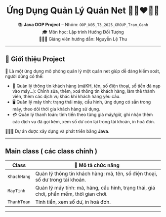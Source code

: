 <h1 align="center">Ứng Dụng Quản Lý Quán Net 👩🏻‍❤️‍👩🏻 </h1>
<p align="center">
  📚 <strong>Java OOP Project</strong> – Nhóm: <code>OOP_N05_T3_2025_GROUP_Tram_Oanh</code><br>
  🎓 Môn học: Lập trình Hướng Đối Tượng<br>
   👩🏻‍🏫 Giảng viên hướng dẫn: Nguyễn Lệ Thu
</p>

---

## 📍 Giới thiệu Project

📑 Là một ứng dụng mô phỏng quản lý một quán net giúp dễ dàng kiểm soát, người dùng có thể:
- 👤 Quản lý thông tin khách hàng (mãKH, tên, số điện thoại, số tiền đã nạp vào máy...): Chỉnh sửa, thêm, xoá thông tin khách hàng, làm thẻ thành viên, thêm các dịch vụ khác khi khách hàng yêu cầu.
- 🖥️ Quản lý máy tính: trạng thái máy, cấu hình, ứng dụng có sẵn trong máy, theo dõi thời gia khách hàng sử dụng.
- 💳 Quản lý thanh toán: tính tiền theo từng giá máy/giờ, ghi nhận thêm các dịch vụ đã gọi kèm, xem số dư còn lại trong tài khoản, in hoá đơn.

👨🏻‍💻 Dự án được xây dựng và phát triển bằng **Java**.

---

## Main class ( các class chính )

| Class              | 📝 Mô tả chức năng |
|------------------------|--------------------|
| `KhachHang`            | Quản lý thông tin khách hàng: mã, tên, số điện thoại, số dư trong tài khoản.|
| `MayTinh`              | Quản lý máy tính: mã, hãng, cấu hình, trạng thái, giá chơi, phần mềm, thời gian chơi.|
| `ThanhToan`            | Tính tiền, xem số dư, in hoá đơn.|

---
